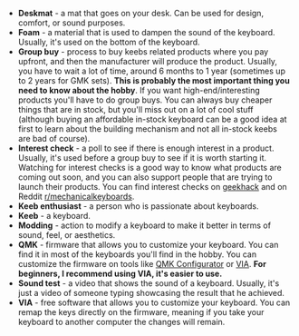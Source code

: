 - **Deskmat** - a mat that goes on your desk. Can be used for design, comfort, or sound purposes.
- **Foam** - a material that is used to dampen the sound of the keyboard. Usually, it's used on the bottom of the keyboard.
- **Group buy** - process to buy keebs related products where you pay upfront, and then the manufacturer will produce the product. Usually, you have to wait a lot of time, around 6 months to 1 year (sometimes up to 2 years for GMK sets). **This is probably the most important thing you need to know about the hobby**. If you want high-end/interesting products you'll have to do group buys. You can always buy cheaper things that are in stock, but you'll miss out on a lot of cool stuff (although buying an affordable in-stock keyboard can be a good idea at first to learn about the building mechanism and not all in-stock keebs are bad of course).
- **Interest check** - a poll to see if there is enough interest in a product. Usually, it's used before a group buy to see if it is worth starting it. Watching for interest checks is a good way to know what products are coming out soon, and you can also support people that are trying to launch their products. You can find interest checks on [geekhack](https://geekhack.org/index.php?board=132.0) and on Reddit [r/mechanicalkeyboards](https://www.reddit.com/r/MechanicalKeyboards/search/?q=IC&restrict_sr=1&sr_nsfw=&include_over_18=1&sort=new).
- **Keeb enthusiast** - a person who is passionate about keyboards.
- **Keeb** - a keyboard.
- **Modding** - action to modify a keyboard to make it better in terms of sound, feel, or aesthetics.
- **QMK** - firmware that allows you to customize your keyboard. You can find it in most of the keyboards you'll find in the hobby. You can customize the firmware on tools like [QMK Configurator](https://config.qmk.fm/#/) or [VIA](https://caniusevia.com/). **For beginners, I recommend using VIA, it's easier to use.**
- **Sound test** - a video that shows the sound of a keyboard. Usually, it's just a video of someone typing showcasing the result that he achieved.
- **VIA** - free software that allows you to customize your keyboard. You can remap the keys directly on the firmware, meaning if you take your keyboard to another computer the changes will remain.
